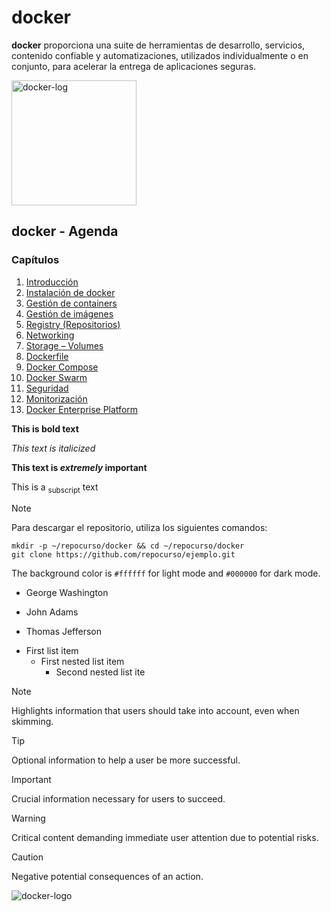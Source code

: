 # docker

**docker** proporciona una suite de herramientas de desarrollo, servicios, contenido confiable y automatizaciones, utilizados individualmente o en conjunto, para acelerar la entrega de aplicaciones seguras.

<img src="https://github.com/repocurso/ejemplo/assets/152635234/839ae1f7-ced9-48d2-a85d-a6db72631511" alt="docker-log" width="200">

## docker - Agenda
### Capítulos

1. [Introducción](./01-Introducción)
1. [Instalación de docker](./02-Instalación)
1. [Gestión de containers](./03-Containers)
1. [Gestión de imágenes](./04-Images)
1. [Registry (Repositorios)](./05-Repository)
1. [Networking](./06-Networking)
1. [Storage – Volumes](./07-Storage)
1. [Dockerfile](./08-Dockerfile)
1. [Docker Compose](./09-Docker-Compose)
1. [Docker Swarm](./10-Docker-Swarm)
1. [Seguridad](./11-Seguridad)
1. [Monitorización](./12-Monitorización)
1. [Docker Enterprise Platform](./13-Docker-EE)


**This is bold text**

_This text is italicized_

**This text is _extremely_ important**

This is a <sub>subscript</sub> text
> [!NOTE]
> Para descargar el repositorio, utiliza los siguientes comandos:
```
mkdir -p ~/repocurso/docker && cd ~/repocurso/docker
git clone https://github.com/repocurso/ejemplo.git
```

The background color is `#ffffff` for light mode and `#000000` for dark mode.

- George Washington
* John Adams
+ Thomas Jefferson

- First list item
  - First nested list item
    - Second nested list ite



> [!NOTE]
> Highlights information that users should take into account, even when skimming.

> [!TIP]
> Optional information to help a user be more successful.

> [!IMPORTANT]
> Crucial information necessary for users to succeed.

> [!WARNING]
> Critical content demanding immediate user attention due to potential risks.

> [!CAUTION]
> Negative potential consequences of an action.

![docker-logo](https://github.com/repocurso/ejemplo/assets/152635234/839ae1f7-ced9-48d2-a85d-a6db72631511)

